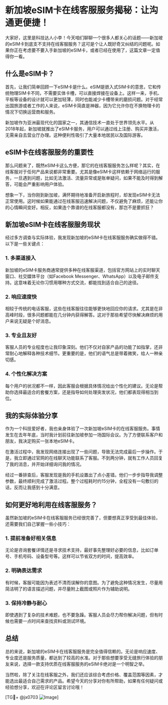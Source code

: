# 新加坡eSIM卡在线客服服务揭秘：让沟通更便捷！

大家好，这里是科技达人小李！今天咱们聊聊一个很多人都关心的话题——新加坡的eSIM卡到底支不支持在线客服服务？这可是个让人既好奇又纠结的问题呢。如果你正在考虑要不要入手新加坡的eSIM卡，或者已经在使用了，这篇文章一定值得你一看。

## 什么是eSIM卡？

首先，让我们简单回顾一下eSIM卡是什么。eSIM是嵌入式SIM卡的意思，它和传统物理SIM卡不同，不需要实体卡槽，可以直接焊接在设备上。这样一来，手机、平板等设备的设计就可以更加轻薄，同时也能减少卡槽带来的磨损问题。对于经常出国旅游或者工作的人来说，eSIM卡简直是神器，因为它允许你在不换物理卡的情况下切换运营商和服务。

新加坡作为亚洲最现代化的国家之一，其通信技术一直处于世界领先水平。从2018年起，新加坡就推出了eSIM卡服务，用户可以通过线上注册、购买并激活，无需亲自去营业厅办理。这种便利性吸引了大量本地居民以及国际游客。

## eSIM卡在线客服服务的重要性

那么问题来了，既然eSIM卡这么方便，那它的在线客服服务怎么样呢？其实，在线客服对于任何产品来说都非常重要。尤其是像eSIM卡这样依赖于网络运行的服务，一旦遇到问题，比如无法激活、流量异常或是账单疑问，如果不能及时得到解答，可能会严重影响用户体验。

想象一下，当你刚到新加坡，满怀期待地准备开启新旅程时，却发现eSIM卡无法正常使用。这时候如果能通过在线客服迅速解决问题，不仅避免了麻烦，还能让你的心情瞬间变好。相反，如果连个靠谱的在线客服都没有，那岂不是要抓狂？

## 新加坡eSIM卡在线客服服务现状

经过多方调查与实际体验，我发现新加坡的eSIM卡在线客服服务确实做得不错。以下是一些关键点：

### 1. **多渠道接入**
新加坡的eSIM卡服务商通常提供多种在线客服渠道，包括官方网站上的实时聊天窗口、社交媒体平台（如Facebook Messenger、WhatsApp）以及电子邮件支持。这意味着无论你习惯用哪种方式交流，都能找到适合自己的途径。

### 2. **响应速度快**
相较于传统的电话客服，这些在线客服往往能够更快地回应你的请求。尤其是在非高峰时段，很多问题都能在几分钟内获得解答。这对于那些希望尽快解决麻烦的用户来说无疑是个好消息。

### 3. **专业且友好**
客服人员的专业程度也让我印象深刻。他们不仅对自家产品的功能了如指掌，还非常耐心地解释各种技术细节。更重要的是，他们的语气总是带着微笑，给人一种亲切感。

### 4. **个性化解决方案**
每个用户的状况都不一样，因此客服会根据具体情况给出个性化的建议。无论是帮助你选择最适合的套餐方案，还是指导如何处理突发状况，他们都表现得相当到位。

## 我的实际体验分享

作为一个科技爱好者，我也亲身体验了一次新加坡eSIM卡的在线客服服务。事情发生在去年年底，当时我计划前往新加坡参加一场国际会议。为了方便联系客户和朋友，我决定购买一张本地eSIM卡。

在激活过程中，我发现网络连接出现了一些问题，导致无法完成最后一步操作。于是，我立即通过官网的在线聊天功能联系了客服。不到两分钟，就有工作人员回复了我的消息，并开始详细询问我的情况。

经过一番排查后，客服发现是我的手机设置出了点小差错。他们一步步指导我调整参数，最终顺利完成了激活过程。整个过程耗时约15分钟，全程没有一句敷衍的话，反而让我感到十分满意。

## 如何更好地利用在线客服服务？

虽然新加坡的eSIM卡在线客服服务已经很完善了，但要想真正享受到最佳体验，还需要我们自己掌握一些小技巧：

### 1. **提前准备好相关信息**
无论是咨询套餐详情还是寻求技术支持，最好事先整理好必要的信息，比如订单号、手机号码、设备型号等。这样可以节省双方的时间，提高效率。

### 2. **明确表达需求**
有时候，客服可能因为表述不清而误解你的意图。为了避免这种情况发生，尽量用简洁明了的语言描述问题，并尽量附上截图或照片作为辅助说明。

### 3. **保持冷静与耐心**
即使遇到了复杂的技术难题，也不要急躁。客服人员会尽力帮你解决问题，但有时候也需要一点时间来查找资料或测试环境。

## 总结

总的来说，新加坡的eSIM卡在线客服服务是完全值得信赖的。无论是响应速度、专业度还是服务质量，都达到了较高的水准。对于那些想要享受无缝旅行体验的朋友来说，选择一款支持优质在线客服服务的eSIM卡绝对是一个明智之举。

当然啦，除了关注在线客服之外，我们还应该综合考虑价格、覆盖范围等因素，才能选出最适合自己需求的产品。希望今天的分享对你有所帮助，如果有任何疑问或经验想分享，欢迎在评论区留言讨论哦！

[TG💪+ @jx0703 ![Image](https://github.com/user-attachments/assets/dbca1d08-cadb-493c-b0ec-ad6f7a83f270)]